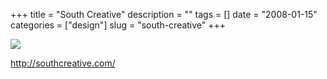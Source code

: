 +++
title = "South Creative"
description = ""
tags = []
date = "2008-01-15"
categories = ["design"]
slug = "south-creative"
+++


 

  <div id="screens-thumbs" class="clearfix">
    <div class="txt-center" id="design-submission"><a href="http://southcreative.com/"><img id='bluga-thumbnail-1127' class='bluga-thumbnail large' src='/media/bluga/
wt47f28215ce6ef_0.jpg'/></a></div>  
  </div>   
<p><a href="http://southcreative.com/">http://southcreative.com/</a></p>




